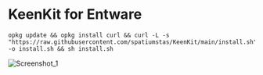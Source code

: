 # KeenKit for Entware

```
opkg update && opkg install curl && curl -L -s "https://raw.githubusercontent.com/spatiumstas/KeenKit/main/install.sh" -o install.sh && sh install.sh 
```

![Screenshot_1](https://github.com/spatiumstas/KeenKit/assets/79056064/d921c2cd-4ccf-427b-8057-9ec44329b2da)



